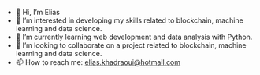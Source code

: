 - 👋 Hi, I’m Elias
- 👀 I’m interested in developing my skills related to blockchain, machine learning and data science.
- 🌱 I’m currently learning web development and data analysis with Python.
- 💞️ I’m looking to collaborate on a project related to blockchain, machine learning and data science.
- 📫 How to reach me: elias.khadraoui@hotmail.com

<!---
EliasKha/EliasKha is a ✨ special ✨ repository because its `README.md` (this file) appears on your GitHub profile.
You can click the Preview link to take a look at your changes.
--->
